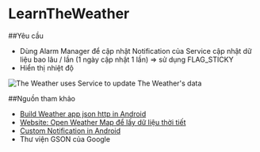 ﻿# LearnTheWeather

##Yêu cầu
+ Dùng Alarm Manager để cập nhật Notification của Service cập nhật dữ liệu bao lâu / lần (1 ngày cập nhật 1 lần) => sử dụng FLAG_STICKY
+ Hiển thị nhiệt độ 

![The Weather uses Service to update The Weather's data](http://i477.photobucket.com/albums/rr132/trungepu/TheWeather-Service_zpsn9kg6kq1.jpg)

##Nguồn tham khảo
+ [Build Weather app json http in Android](http://www.survivingwithandroid.com/2013/05/build-weather-app-json-http-android.html)
+ [Website: Open Weather Map để lấy dữ liệu thời tiết](http://openweathermap.org/examples)
+ [Custom Notification in Android](https://developer.android.com/guide/topics/ui/notifiers/notifications.html)
+ Thư viện GSON của Google
